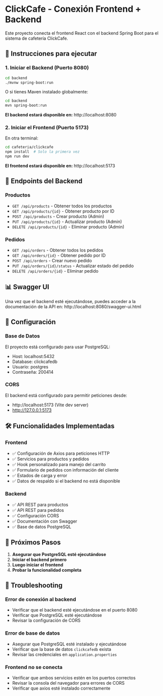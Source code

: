 # ClickCafe - Conexión Frontend + Backend

Este proyecto conecta el frontend React con el backend Spring Boot para el sistema de cafetería ClickCafe.

## 🚀 Instrucciones para ejecutar

### 1. Iniciar el Backend (Puerto 8080)

```bash
cd backend
./mvnw spring-boot:run
```

O si tienes Maven instalado globalmente:

```bash
cd backend
mvn spring-boot:run
```

**El backend estará disponible en:** http://localhost:8080

### 2. Iniciar el Frontend (Puerto 5173)

En otra terminal:

```bash
cd cafeteria/clickcafe
npm install  # Solo la primera vez
npm run dev
```

**El frontend estará disponible en:** http://localhost:5173

## 🔗 Endpoints del Backend

### Productos
- `GET /api/products` - Obtener todos los productos
- `GET /api/products/{id}` - Obtener producto por ID
- `POST /api/products` - Crear producto (Admin)
- `PUT /api/products/{id}` - Actualizar producto (Admin)
- `DELETE /api/products/{id}` - Eliminar producto (Admin)

### Pedidos
- `GET /api/orders` - Obtener todos los pedidos
- `GET /api/orders/{id}` - Obtener pedido por ID
- `POST /api/orders` - Crear nuevo pedido
- `PUT /api/orders/{id}/status` - Actualizar estado del pedido
- `DELETE /api/orders/{id}` - Eliminar pedido

## 📊 Swagger UI

Una vez que el backend esté ejecutándose, puedes acceder a la documentación de la API en:
http://localhost:8080/swagger-ui.html

## 🔧 Configuración

### Base de Datos
El proyecto está configurado para usar PostgreSQL:
- Host: localhost:5432
- Database: clickcafedb
- Usuario: postgres
- Contraseña: 200414

### CORS
El backend está configurado para permitir peticiones desde:
- http://localhost:5173 (Vite dev server)
- http://127.0.0.1:5173

## 🛠️ Funcionalidades Implementadas

### Frontend
- ✅ Configuración de Axios para peticiones HTTP
- ✅ Servicios para productos y pedidos
- ✅ Hook personalizado para manejo del carrito
- ✅ Formulario de pedidos con información del cliente
- ✅ Estados de carga y error
- ✅ Datos de respaldo si el backend no está disponible

### Backend
- ✅ API REST para productos
- ✅ API REST para pedidos
- ✅ Configuración CORS
- ✅ Documentación con Swagger
- ✅ Base de datos PostgreSQL

## 🎯 Próximos Pasos

1. **Asegurar que PostgreSQL esté ejecutándose**
2. **Iniciar el backend primero**
3. **Luego iniciar el frontend**
4. **Probar la funcionalidad completa**

## 🐛 Troubleshooting

### Error de conexión al backend
- Verificar que el backend esté ejecutándose en el puerto 8080
- Verificar que PostgreSQL esté ejecutándose
- Revisar la configuración de CORS

### Error de base de datos
- Asegurar que PostgreSQL esté instalado y ejecutándose
- Verificar que la base de datos `clickcafedb` exista
- Revisar las credenciales en `application.properties`

### Frontend no se conecta
- Verificar que ambos servicios estén en los puertos correctos
- Revisar la consola del navegador para errores de CORS
- Verificar que axios esté instalado correctamente
